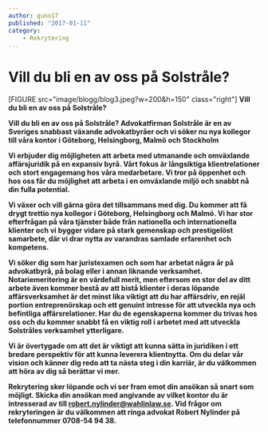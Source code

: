 ```yaml
---
author: guno17
published: "2017-01-11"
category:
    - Rekrytering
...
```

Vill du bli en av oss på Solstråle?
==================================

[FIGURE src="image/blogg/blog3.jpeg?w=200&h=150" class="right"]
<strong>
Vill du bli en av oss på Solstråle?
</strong>
<!--more-->
<strong>
Vill du bli en av oss på Solstråle?
Advokatfirman Solstråle är en av Sveriges snabbast växande advokatbyråer och vi söker nu nya kollegor till våra kontor i Göteborg, Helsingborg, Malmö och
Stockholm

Vi erbjuder dig möjligheten att arbeta med utmanande och omväxlande affärsjuridik på en expansiv byrå. Vårt fokus är långsiktiga klientrelationer och
stort engagemang hos våra medarbetare. Vi tror på öppenhet och hos oss får du möjlighet att arbeta i en omväxlande miljö och snabbt nå din fulla
potential.

Vi växer och vill gärna göra det tillsammans med dig. Du kommer att få drygt trettio nya kollegor i Göteborg, Helsingborg och Malmö. Vi har stor
efterfrågan på våra tjänster både från nationella och internationella klienter och vi bygger vidare på stark gemenskap och prestigelöst samarbete, där vi
drar nytta av varandras samlade erfarenhet och kompetens.   

Vi söker dig som har juristexamen och som har arbetat några år på advokatbyrå, på bolag eller i annan liknande verksamhet. Notariemeritering är en
värdefull merit, men eftersom en stor del av ditt arbete även kommer bestå av att bistå klienter i deras löpande affärsverksamhet är det minst lika
viktigt att du har affärsdriv, en rejäl portion entreprenörskap och ett genuint intresse för att utveckla nya och befintliga affärsrelationer.  Har du de
egenskaperna kommer du trivas hos oss och du kommer snabbt få en viktig roll i arbetet med att utveckla Solstråles verksamhet ytterligare.

Vi är övertygade om att det är viktigt att kunna sätta in juridiken i ett bredare perspektiv för att kunna leverera klientnytta. Om du delar vår vision
och känner dig redo att ta nästa steg i din karriär, är du välkommen att höra av dig så berättar vi mer.

Rekrytering sker löpande och vi ser fram emot din ansökan så snart som möjligt. Skicka din ansökan med angivande av vilket kontor du är intresserad av
till robert.nylinder@wahlinlaw.se. Vid frågor om rekryteringen är du välkommen att ringa advokat Robert Nylinder på telefonnummer 0708-54 94 38. </strong>
